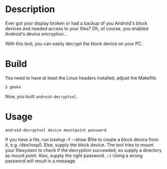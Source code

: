 # Description

Ever got your display broken or had a backup of you Android's block devices 
and needed access to your files?
Oh, of course, you enabled Android's device encryption...

With this tool, you can easily decrypt the block device on your PC.

# Build

You need to have at least the Linux headers installed, adjust the Makefile.

```$ gmake```

Now, you built `android-decryptvol`.

# Usage

`android-decryptvol device mountpoint password`

If you have a file, run losetup -f --show $file to create a block device from 
it, e.g. /dev/loop0. Else, supply the block device.
The tool tries to mount your filesystem to check if the decryption succeeded,
so supply a directory as mount point.
Also, supply the right password. ;-) Using a wrong password will result in a 
message.
